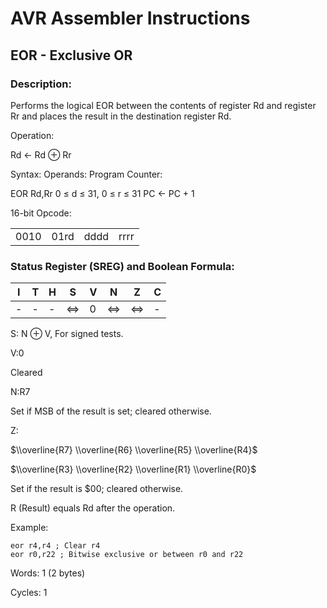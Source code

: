 AVR Assembler Instructions
==========================

EOR - Exclusive OR
------------------

### <a href="" id="N1565F"></a> Description:

Performs the logical EOR between the contents of register Rd and register Rr and places the result in the destination register Rd.

Operation:

Rd ← Rd ⊕ Rr

Syntax: Operands: Program Counter:

EOR Rd,Rr 0 ≤ d ≤ 31, 0 ≤ r ≤ 31 PC ← PC + 1

16-bit Opcode:

|      |      |      |      |
|------|------|------|------|
| 0010 | 01rd | dddd | rrrr |

### <a href="" id="N15692"></a> Status Register (SREG) and Boolean Formula:

| I   | T   | H   | S   | V   | N   | Z   | C   |
|-----|-----|-----|-----|-----|-----|-----|-----|
| -   | -   | -   | ⇔   | 0   | ⇔   | ⇔   | -   |

S: N ⊕ V, For signed tests.

V:0

Cleared

N:R7

Set if MSB of the result is set; cleared otherwise.

Z:

$\\overline{R7} \\overline{R6} \\overline{R5} \\overline{R4}$

$\\overline{R3} \\overline{R2} \\overline{R1} \\overline{R0}$

Set if the result is $00; cleared otherwise.

R (Result) equals Rd after the operation.

Example:

``` programlisting
eor r4,r4 ; Clear r4
eor r0,r22 ; Bitwise exclusive or between r0 and r22
```

Words: 1 (2 bytes)

Cycles: 1
